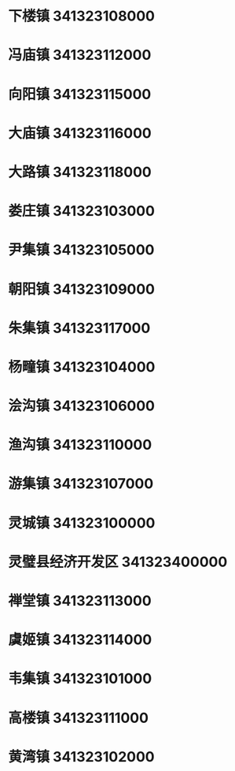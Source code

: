 # 下楼镇 341323108000
# 冯庙镇 341323112000
# 向阳镇 341323115000
# 大庙镇 341323116000
# 大路镇 341323118000
# 娄庄镇 341323103000
# 尹集镇 341323105000
# 朝阳镇 341323109000
# 朱集镇 341323117000
# 杨疃镇 341323104000
# 浍沟镇 341323106000
# 渔沟镇 341323110000
# 游集镇 341323107000
# 灵城镇 341323100000
# 灵璧县经济开发区 341323400000
# 禅堂镇 341323113000
# 虞姬镇 341323114000
# 韦集镇 341323101000
# 高楼镇 341323111000
# 黄湾镇 341323102000
